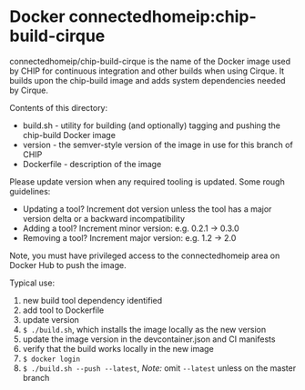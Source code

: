 # Docker connectedhomeip:chip-build-cirque

connectedhomeip/chip-build-cirque is the name of the Docker image used by CHIP
for continuous integration and other builds when using Cirque. It builds upon
the chip-build image and adds system dependencies needed by Cirque.

Contents of this directory:

-   build.sh - utility for building (and optionally) tagging and pushing the
    chip-build Docker image
-   version - the semver-style version of the image in use for this branch of
    CHIP
-   Dockerfile - description of the image

Please update version when any required tooling is updated. Some rough
guidelines:

-   Updating a tool? Increment dot version unless the tool has a major version
    delta or a backward incompatibility
-   Adding a tool? Increment minor version: e.g. 0.2.1 -> 0.3.0
-   Removing a tool? Increment major version: e.g. 1.2 -> 2.0

Note, you must have privileged access to the connectedhomeip area on Docker Hub
to push the image.

Typical use:

1.  new build tool dependency identified
2.  add tool to Dockerfile
3.  update version
4.  `$ ./build.sh`, which installs the image locally as the new version
5.  update the image version in the devcontainer.json and CI manifests
6.  verify that the build works locally in the new image
7.  `$ docker login`
8.  `$ ./build.sh --push --latest`, _*Note:*_ omit `--latest` unless on the
    master branch
